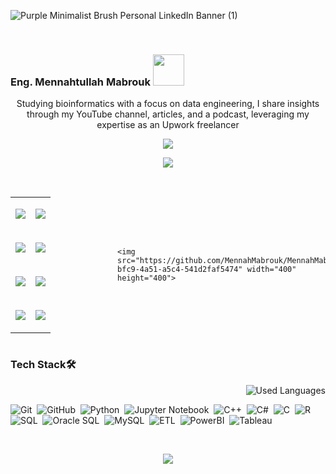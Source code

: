 ![Purple Minimalist Brush Personal LinkedIn Banner (1)](https://github.com/MennahMabrouk/MennahMabrouk/assets/101124995/f1ef358c-0710-4c04-a6e5-9467281cb6f0)

<br>

<p align="center">
  <h3>
    Eng. Mennahtullah Mabrouk <img src="https://media.tenor.com/NR-Kr20l4d4AAAAi/anime-hi.gif" width="50">
  </h3>
</p>

<p align="center">
Studying bioinformatics with a focus on data engineering, I share insights through my YouTube channel, articles, and a podcast, leveraging my expertise as an Upwork freelancer
</p>

<p align="center">
  <a href="https://github.com/DenverCoder1/readme-typing-svg"><img src="https://readme-typing-svg.herokuapp.com/?lines=Never%20Give-Up;Bioinformatics%20;&font=Fira%20Code&center=true&width=440&height=45&color=A020F0&vCenter=true&size=22"></a>
</p> 
<p align="center">
  <a href="https://github.com/DenverCoder1/readme-typing-svg"><img src="https://readme-typing-svg.herokuapp.com/?lines=Study%20Hard;Scientist%20;&font=Fira%20Code&center=true&width=440&height=45&color=bd7dbd&vCenter=true&size=22"></a>
</p> 

<!--
<p align="center"> 
    <h3>Take a Glance 👩‍💻</h3>
  </p>
-->
<br>

<html lang="en">
<head>
<meta charset="UTF-8">
<meta name="viewport" content="width=device-width, initial-scale=1.0">
<title>Table with Image</title>
</head>
<body>
  <div style="display: flex; align-items: center;">
    <!-- Table -->
    <table cellspacing="20">
      <tr>
        <td>
          <p align="center">
            <a href="https://www.linkedin.com/in/mennahtullah-mabrouk">
              <img src="https://img.shields.io/badge/-LinkedIn-2867B2?style=for-the-badge&logo=linkedin&logoColor=white">
            </a>
          </p>
        </td>
        <td>
          <p align="center">
            <a href="https://open.spotify.com/show/2v8r3V1BWelOrbXFbBIKoF?si=f33deb246e5a4091">
              <img src="https://img.shields.io/badge/-Spotify-22D05D?style=for-the-badge&logo=Spotify&logoColor=white">
            </a>
          </p>
        </td>
      </tr>
      <tr>
        <td>
          <p align="center">
            <a href="https://medium.com/@mennahtullahmabrouk">
              <img src="https://img.shields.io/badge/-Medium-000000?style=for-the-badge&logo=Medium&logoColor=white">
            </a>
          </p>
        </td>
        <td>
          <p align="center">
            <a href="https://dev.to/mennahtullahmabrouk">
              <img src="https://img.shields.io/badge/-DEV-000000?style=for-the-badge&logo=DEV&logoColor=white">
            </a>
          </p>
        </td>
      </tr>
      <tr>
        <td>
          <p align="center">
            <a href="https://www.kaggle.com/mennahtullasameh">
              <img src="https://img.shields.io/badge/-Kaggle-20BEFF?style=for-the-badge&logo=Kaggle&logoColor=white">
            </a>
          </p>
        </td>
        <td>
          <p align="center">
            <a href="https://www.upwork.com/freelancers/~01237dec759096da5d">
              <img src="https://img.shields.io/badge/-Upwork-13A800?style=for-the-badge&logo=Upwork&logoColor=white">
            </a>
          </p>
        </td>
      </tr>
      <tr>
        <td>
          <p align="center">
            <a href="https://www.youtube.com/@Mennahtullah_Mabrouk">
              <img src="https://img.shields.io/badge/-YouTube-FF0100?style=for-the-badge&logo=YouTube&logoColor=white">
            </a>
          </p>
        </td>
        <td>
          <p align="center">
            <a href="https://t.me/MennahtullahMabrouk">
              <img src="https://img.shields.io/badge/-Channel-24A0DC?style=for-the-badge&logo=Telegram&logoColor=white">
            </a>
          </p>
        </td>
      </tr>
    </table>
    
    <img src="https://github.com/MennahMabrouk/MennahMabrouk/assets/101124995/49d1371f-bfc9-4a51-a5c4-541d2faf5474" width="400" height="400">
  </div>
</body>





### Tech Stack🛠
<img align="right" src="https://github-readme-stats.vercel.app/api/top-langs?username=mennahmabrouk&show_icons=true&locale=en&layout=compact&theme=radical" alt="Used Languages" />

<br>

![Git](https://img.shields.io/badge/-Git-05122A?style=flat&logo=git)&nbsp;
![GitHub](https://img.shields.io/badge/-GitHub-05122A?style=flat&logo=github)&nbsp;
![Python](https://img.shields.io/badge/-Python%20-05122A?style=flat&logo=python)&nbsp;
![Jupyter Notebook](https://img.shields.io/badge/jupyter-05122A?style=for-the-badge&logo=jupyter&logoColor=Orange)&nbsp;
![C++](https://img.shields.io/badge/c++-05122A?style=for-the-badge&logo=c%2B%2B&logoColor=cyan)&nbsp;
![C#](https://img.shields.io/badge/c%23-05122A?style=for-the-badge&logo=c-sharp&logoColor=green)&nbsp;
![C](https://img.shields.io/badge/C-05122A?style=for-the-badge&logo=c&logoColor=white)&nbsp;
![R](https://img.shields.io/badge/R-05122A?style=for-the-badge&logo=R&logoColor=blue)&nbsp;
![SQL](https://img.shields.io/badge/SQL-05122A?style=for-the-badge&logo=sql&logoColor=yellow)&nbsp;
![Oracle SQL](https://img.shields.io/badge/Oracle%20SQL-05122A?style=for-the-badge&logo=oracle&logoColor=red)&nbsp;
![MySQL](https://img.shields.io/badge/MySQL-05122A?style=for-the-badge&logo=mysql&logoColor=blue)&nbsp;
![ETL](https://img.shields.io/badge/ETL-05122A?style=for-the-badge&logo=ETL&logoColor=orange)&nbsp;
![PowerBI](https://img.shields.io/badge/PowerBI-05122A?style=for-the-badge&logo=PowerBI&logoColor=yellow)&nbsp;
![Tableau](https://img.shields.io/badge/Tableau-05122A?style=for-the-badge&logo=Tableau&logoColor=blue)&nbsp;


<br>

<p align="center">
  <img src="https://github-readme-stats.vercel.app/api?username=MennahMabrouk&show_icons=true&theme=radical&line_height=27">
</p>
